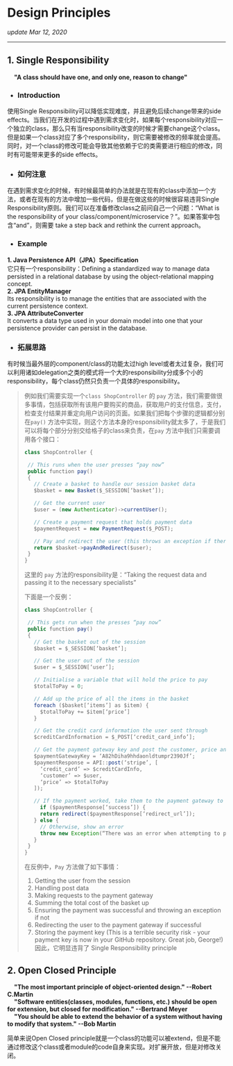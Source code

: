# Design Principles
_update Mar 12, 2020_

---
## 1. Single Responsibility
&nbsp;&nbsp;&nbsp;&nbsp;**"A class should have one, and only one, reason to change"**

* ### Introduction
使用Single Responsibility可以降低实现难度，并且避免后续change带来的side effects。当我们在开发的过程中遇到需求变化时，如果每个responsibility对应一个独立的class，那么只有当responsibility改变的时候才需要change这个class。但是如果一个class对应了多个responsibility，则它需要被修改的频率就会提高。同时，对一个class的修改可能会导致其他依赖于它的类需要进行相应的修改，同时有可能带来更多的side effects。
* ### 如何注意
在遇到需求变化的时候，有时候最简单的办法就是在现有的class中添加一个方法，或者在现有的方法中增加一些代码，但是在做这些的时候很容易违背Single Responsibility原则。我们可以在准备修改class之前问自己一个问题：“What is the responsibility of your class/component/microservice？”。如果答案中包含“and”，则需要 take a step back and rethink the current approach。
* ### Example
**1. Java Persistence API（JPA）Specification**  
它只有一个responsibility：Defining a standardized way to manage data persisted in a relational database by using the object-relational mapping concept.  
**2. JPA EntityManager**  
Its responsibility is to manage the entities that are associated with the current persistence context.  
**3. JPA AttributeConverter**  
It converts a data type used in your domain model into one that your persistence provider can persist in the database.
* ### 拓展思路
有时候当最外层的component/class的功能太过high level或者太过复杂，我们可以利用诸如delegation之类的模式将一个大的responsibility分成多个小的responsibility，每个class仍然只负责一个具体的responsibility。
> 例如我们需要实现一个`class ShopController` 的 `pay` 方法，我们需要做很多事情，包括获取所有该用户要购买的商品，获取用户的支付信息，支付，检查支付结果并重定向用户访问的页面。如果我们把每个步骤的逻辑都分别在`pay()` 方法中实现，则这个方法本身的responsibility就太多了，于是我们可以将每个部分分别交给格子的class来负责，在`pay` 方法中我们只需要调用各个接口：
> ```java
> class ShopController {
>
>  // This runs when the user presses “pay now”
>  public function pay()
>  {
>    // Create a basket to handle our session basket data
>    $basket = new Basket($_SESSION[‘basket’]);
>
>    // Get the current user
>    $user = (new Authenticator)->currentUser();
>
>    // Create a payment request that holds payment data
>    $paymentRequest = new PaymentRequest($_POST);
>
>    // Pay and redirect the user (this throws an exception if there are any issues)
>    return $basket->payAndRedirect($user);
>  }
> }
> ```
> 这里的 `pay` 方法的responsibility是：“Taking the request data and passing it to the necessary specialists”
>
> 下面是一个反例：
>```java
>class ShopController {
>
>  // This gets run when the presses “pay now”
>  public function pay()
>  {
>    // Get the basket out of the session
>    $basket = $_SESSION[‘basket’];
>
>    // Get the user out of the session
>    $user = $_SESSION[‘user’];
>
>    // Initialise a variable that will hold the price to pay
>    $totalToPay = 0;
>
>    // Add up the price of all the items in the basket
>    foreach ($basket[‘items’] as $item) {
>      $totalToPay += $item[‘price’]         
>    }
>
>    // Get the credit card information the user sent through
>    $creditCardInformation = $_POST[‘credit_card_info’];
>
>    // Get the payment gateway key and post the customer, price and card data to stripe
>    $paymentGatewayKey = ‘A82hDiha9hhdaonldtumpr2390Jf’;
>    $paymentResponse = API::post(‘stripe’, [
>      ‘credit_card’ => $creditCardInfo,
>      ‘customer’ => $user,
>      ‘price’ => $totalToPay
>    ]);
>
>    // If the payment worked, take them to the payment gateway to confirm
>      if ($paymentResponse[‘success’]) {
>      return redirect($paymentResponse[‘redirect_url’]);
>    } else {
>      // Otherwise, show an error
>      throw new Exception(“There was an error when attempting to pay. - ” . $paymentResponse[‘error_message’]);
>    }
>  }
>} 
>```
> 在反例中，`Pay` 方法做了如下事情：  
> 1. Getting the user from the session  
> 2. Handling post data  
> 3. Making requests to the payment gateway  
> 4. Summing the total cost of the basket up  
> 5. Ensuring the payment was successful and throwing an exception if not  
> 6. Redirecting the user to the payment gateway if successful  
> 7. Storing the payment key (This is a terrible security risk - your payment key is now in your GitHub repository. Great job, George!)  
> 因此，它明显违背了 Single Responsibility principle


## 2. Open Closed Principle
&nbsp;&nbsp;&nbsp;&nbsp;**"The most important principle of object-oriented design."  --Robert C.Martin**  
&nbsp;&nbsp;&nbsp;&nbsp;**"Software entities(classes, modules, functions, etc.) should be open for extension, but closed for modification."  --Bertrand Meyer**  
&nbsp;&nbsp;&nbsp;&nbsp;**"You should be able to extend the behavior of a system without having to modify that system."  --Bob Martin**

简单来说Open Closed principle就是一个class的功能可以被extend，但是不能通过修改这个class或者module的code自身来实现。对扩展开放，但是对修改关闭。
